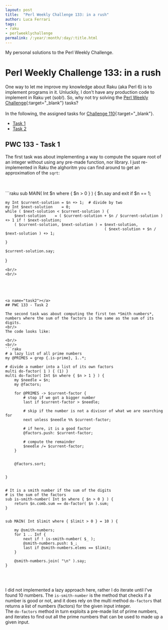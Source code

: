 ```yaml
---
layout: post
title:  "Perl Weekly Challenge 133: in a rush"
author: Luca Ferrari
tags:
- raku
- perlweeklychallenge
permalink: /:year/:month/:day/:title.html
---
```

My personal solutions to the Perl Weekly Challenge.

# Perl Weekly Challenge 133: in a rush

One way to let me improve my knowledge about Raku (aka Perl 6) is to implement programs in it.
Unluckily, I don't have any production code to implement in Raku yet (sob!).
So, why not try solving the [Perl Weekly Challenge](https://perlweeklychallenge.org/){:target="_blank"} tasks?
<br/>
<br/>
In the following, the assigned tasks for [Challenge 110](https://perlweeklychallenge.org/blog/perl-weekly-challenge-0110/){:target="_blank"}.
<br/>
- [Task 1](#task1)
- [Task 2](#task2)



<a name="task1"></a>
## PWC 133 - Task 1

The first task was about implementing a way to compute the square root of an integer without using any pre-made function, nor library. I just re-implemented in Raku the alghoritm you can find around to get an approximation of the `sqrt`:

<br/>
<br/>
```raku
sub MAIN( Int $n where { $n > 0 } ) {
    $n.say and exit if $n == 1;

    my Int $current-solution = $n +> 1;  # divide by two
    my Int $next-solution    = 0;
    while ( $next-solution < $current-solution ) {
        $next-solution    = ( $current-solution + $n / $current-solution ) +> 1 if ! $next-solution;
        ( $current-solution, $next-solution ) = $next-solution,
                                                ( $next-solution + $n / $next-solution ) +> 1;
        
    }

    $current-solution.say;

}
```
<br/>
<br/>





<a name="task2"></a>
## PWC 133 - Task 2

The second task was about computing the first ten *Smith numbers*, numbers where the sum of the factors is the same as the sum of its digits.
<br/>
The code looks like:

<br/>
<br/>
```raku
# a lazy list of all prime numbers
my @PRIMES = grep {.is-prime}, 1..*;

# divide a number into a list of its own factors
multi do-factor( 1 ) { (1) }
multi do-factor( Int $n where { $n > 1 } ) {
    my $needle = $n;
    my @factors;

    for @PRIMES -> $current-factor {
        # stop if we got a bigger number
        last if $current-factor > $needle;

        # skip if the number is not a divisor of what we are searching for
        next unless $needle %% $current-factor;

        # if here, it is a good factor
        @factors.push: $current-factor;

        # compute the remainder
        $needle /= $current-factor;
    }

    
    @factors.sort;
    

}


# It is a smith number if the sum of the digits
# is the sum of the factors
sub is-smith-number( Int $n where { $n > 0 } ) {
    return $n.comb.sum == do-factor( $n ).sum;
}


sub MAIN( Int $limit where { $limit > 0 } = 10 ) {

    my @smith-numbers;
    for 1 .. Inf {
        next if ! is-smith-number( $_ );
        @smith-numbers.push: $_;
        last if @smith-numbers.elems == $limit;
    }

    @smith-numbers.join( "\n" ).say;
}

```
<br/>
<br/>

I did not implemented a lazy approach here, rather I do iterate until I've found 10 numbers.
The `is-smith-number` is the method that checks if a number is good or not, and it does rely on the multi method `do-factors` that returns a list of numbers (factors) for the given input integer.
<br/>
The `do-factors` method in turn exploits a pre-made list of prime numbers, and iterates to find out all the prime numbers that can be used to made up a given input.
